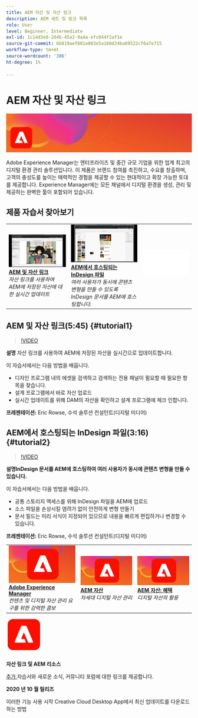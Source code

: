 ```yaml
---
title: AEM 자산 및 자산 링크
description: AEM 세트 및 링크 목록
role: User
level: Beginner, Intermediate
exl-id: 1c14d3e8-2d4b-45a2-9a4a-efc044f2af1e
source-git-commit: 6b819aef801e003e5a160d24ba69522cf6a7e715
workflow-type: tm+mt
source-wordcount: '386'
ht-degree: 1%

---
```


# AEM 자산 및 자산 링크

![자습서 영웅 이미지](../assets/AEM.jpg)

Adobe Experience Manager는 엔터프라이즈 및 중간 규모 기업을 위한 업계 최고의 디지털 환경 관리 솔루션입니다. 이 제품은 브랜드 참여를 촉진하고, 수요를 창출하며, 고객의 충성도를 높이는 매력적인 경험을 제공할 수 있는 현대적이고 확장 가능한 토대를 제공합니다. Experience Manager에는 모든 채널에서 디지털 환경을 생성, 관리 및 제공하는 완벽한 툴이 포함되어 있습니다.

## 제품 자습서 찾아보기

<table style="table-layout:fixed">
<tr>
 <td>
   <a href="aem.md#tutorial1">
      <img alt="AEM 및 자산 링크" src="../assets/aem_assetlink_rowse_thumbnail.jpg" />
   </a>
    <div>
   <a href="aem.md#tutorial1"><strong>AEM 및 자산 링크</strong></a>
    </div>
    <em>자산 링크를 사용하여 AEM에 저장된 자산에 대한 실시간 업데이트</em>
    <br>
  </td>
   <td>
   <a href="aem.md#tutorial2">
      <img alt="AEM에서 호스팅되는 InDesign 파일" src="../assets/InDesign-Files-Hosten-in-AEM.jpg" />
   </a>
    <div>
   <a href="aem.md#tutorial2"><strong>AEM에서 호스팅되는 InDesign 파일</strong></a>
    </div>
    <em>여러 사용자가 동시에 콘텐츠 변형을 만들 수 있도록 InDesign 문서를 AEM에 호스팅합니다.</em>
    <br>
  </td>
  <td>
    <img alt="스페이서" src="../assets/Whitespacer.png" />
    <div>
    <br>
  </td>
</tr>
</table>

## AEM 및 자산 링크(5:45) {#tutorial1}

>[!VIDEO](https://video.tv.adobe.com/v/326828?hidetitle=true)

**설명**
자산 링크를 사용하여 AEM에 저장된 자산을 실시간으로 업데이트합니다.

이 자습서에서는 다음 방법을 배웁니다.
* 디자인 프로그램 내의 에셋을 검색하고 검색하는 전용 패널이 필요할 때 필요한 항목을 찾습니다.
* 설계 프로그램에서 바로 자산 업로드
* 실시간 업데이트를 위해 DAM의 자산을 확인하고 설계 프로그램에 체크 인합니다.

**프레젠테이션:**
Eric Rowse, 수석 솔루션 컨설턴트(디지털 미디어)

## AEM에서 호스팅되는 InDesign 파일(3:16) {#tutorial2}

>[!VIDEO](https://video.tv.adobe.com/v/326829?hidetitle=true)

**설명InDesign 문서를 AEM에 호스팅하여 여러 사용자가 동시에 콘텐츠 변형을 만들 수 있습니다.**


이 자습서에서는 다음 방법을 배웁니다.
* 공통 스토리지 액세스를 위해 InDesign 파일을 AEM에 업로드
* 소스 파일을 손상시킬 염려가 없이 안전하게 변형 만들기
* 문서 필드는 미리 서식이 지정되어 있으므로 내용을 빠르게 편집하거나 변경할 수 있습니다.

**프레젠테이션:**
Eric Rowse, 수석 솔루션 컨설턴트(디지털 미디어)

<table style="table-layout:fixed">
<tr>
 <td>
   <a href="https://www.adobe.com/marketing/experience-manager.html">
      <img alt="Adobe Experience Manager" src="../assets/AEM_Thumbnail.jpg" />
   </a>
    <div>
   <a href="https://www.adobe.com/marketing/experience-manager.html"><strong>Adobe Experience Manager</strong></a>
    </div>
    <em>컨텐츠 및 디지털 자산 관리 요구를 위한 강력한 콤보</em>
    <br>
  </td>
  <td>
   <a href="https://www.adobe.com/marketing/experience-manager-assets.html">
      <img alt="InDesign 서버: 파트너 찾기" src="../assets/AEM_Thumbnail.jpg" />
   </a>
    <div>
   <a href="https://www.adobe.com/marketing/experience-manager-assets.html"><strong>AEM 자산</strong></a>
    </div>
    <em>차세대 디지털 자산 관리</em>
    <br>
  </td>
  <td>
   <a href="https://www.adobe.com/marketing/experience-manager-assets/benefits.html">
      <img alt="InDesign 서버: 파트너 찾기" src="../assets/AEM_Thumbnail.jpg" />
   </a>
    <div>
   <a href="https://www.adobe.com/marketing/experience-manager-assets/benefits.html"><strong>AEM 자산: 혜택</strong></a>
    </div>
    <em>디지털 자산의 활용</em>
    <br>
  </td>
</tr>
</table>

![AEM 로고](../assets/aem_appicon_noshadow_96.png)

**자산 링크 및 AEM 리소스**

[추가 ](https://helpx.adobe.com/support/experience-manager.html) 자습서와 새로운 소식, 커뮤니티 포럼에 대한 링크를 제공합니다.

**2020 년 10 월 릴리즈**

이러한 기능 사용 시작 Creative Cloud Desktop App에서 최신 업데이트를 다운로드하는 방법
